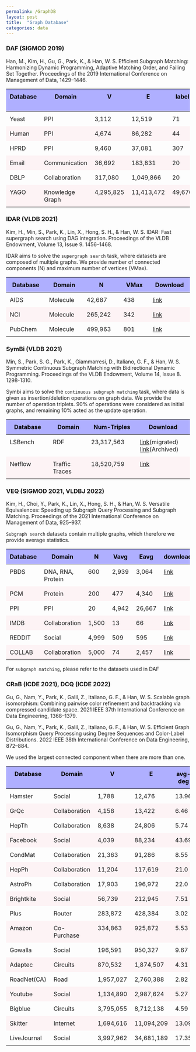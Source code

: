 ```yaml
---
permalink: /GraphDB
layout: post
title:  "Graph Database"
categories: data
---
```


<style>

table thead th {
  width: 150px;
  padding: 10px;
  /* font-weight: bold; */
  vertical-align: top;
  color: #000;
  background: #afafff;
  margin: 20px 20px;
}
table td {
  align: r;
  width: 350px;
  padding: 10px;
  vertical-align: top;
}
table .even {
  background: #fdf3f5;
}
</style>
### DAF (SIGMOD 2019)
Han, M., Kim, H., Gu, G., Park, K., & Han, W. S. Efficient Subgraph Matching: Harmonizing Dynamic Programming, Adaptive Matching Order, and Failing Set Together. Proceedings of the 2019 International Conference on Management of Data, 1429–1446.

| Database | Domain          | V         | E          | label  | avg-deg | Download                                                                                                                                    |
|----------|-----------------|-----------|------------|--------|---------|---------------------------------------------------------------------------------------------------------------------------------------------|
| Yeast    | PPI             | 3,112     | 12,519     | 71     | 8.04    | [link](https://hkustconnect-my.sharepoint.com/:u:/g/personal/ssunah_connect_ust_hk/EQnXTic0PK9Fo1gkdDZRKOIBFIyMeBTP5rbju2ZfQdj-QA?e=SfGa8X) |
| Human    | PPI             | 4,674     | 86,282     | 44     | 36.91   | [link](https://hkustconnect-my.sharepoint.com/:u:/g/personal/ssunah_connect_ust_hk/EQnXTic0PK9Fo1gkdDZRKOIBFIyMeBTP5rbju2ZfQdj-QA?e=SfGa8X) |
| HPRD     | PPI             | 9,460     | 37,081     | 307    | 7.83    | [link](https://github.com/RapidsAtHKUST/RapidMatch/blob/main/dataset/test/data_graph/HPRD.graph)                                            |
| Email    | Communication   | 36,692    | 183,831    | 20     | 10.02   | [link](https://snap.stanford.edu/data/email-Enron.html)                                                                                     |
| DBLP     | Collaboration   | 317,080   | 1,049,866  | 20     | 6.62    | [link](http://konect.cc/networks/com-dblp/)                                                                                                 |
| YAGO     | Knowledge Graph | 4,295,825 | 11,413,472 | 49,676 | 5.31    | [link](https://www.mpi-inf.mpg.de/departments/databases-and-information-systems/research/yago-naga/yago/downloads/)                         |

### IDAR (VLDB 2021)
Kim, H., Min, S., Park, K., Lin, X., Hong, S. H., & Han, W. S. IDAR: Fast supergraph search using DAG integration. Proceedings of the VLDB Endowment, Volume 13, Issue 9. 1456–1468. 

IDAR aims to solve the `supergraph search` task, where datasets are composed of multiple graphs. We provide number of connected components (N) and maximum number of vertices (VMax).

| Database | Domain   | N       | VMax | Download                                                                       |
|----------|----------|---------|------|--------------------------------------------------------------------------------|
| AIDS     | Molecule | 42,687  | 438  | [link](https://wiki.nci.nih.gov/display/NCIDTPdata/AIDS+Antiviral+Screen+Data) |
| NCI      | Molecule | 265,242 | 342  | [link](https://cactus.nci.nih.gov/download/nci/index.html)                     |
| PubChem  | Molecule | 499,963 | 801  | [link](https://pubchem.ncbi.nlm.nih.gov/)                                      |


### SymBi (VLDB 2021)
Min, S., Park, S. G., Park, K., Giammarresi, D., Italiano, G. F., & Han, W. S. Symmetric Continuous Subgraph Matching with Bidirectional Dynamic Programming. Proceedings of the VLDB Endowment, Volume 14, Issue 8. 1298-1310.

Symbi aims to solve the `continuous subgraph matching` task, where data is given as insertion/deletion operations on graph data. We provide the number of operation triplets. 90% of operations were considered as initial graphs, and remaining 10% acted as the update operation. 

| Database | Domain         | Num-Triples | Download                                                                                                        |
|----------|----------------|-------------|-----------------------------------------------------------------------------------------------------------------|
| LSBench  | RDF            | 23,317,563  | [link](https://github.com/cqels/LSBench)(migrated) [link](https://code.google.com/archive/p/lsbench/)(Archived) |
| Netflow  | Traffic Traces | 18,520,759  | [link](https://catalog.caida.org/dataset/passive_2013_pcap)                                                     |

### VEQ (SIGMOD 2021, VLDBJ 2022)
Kim, H., Choi, Y., Park, K., Lin, X., Hong, S. H., & Han, W. S. Versatile Equivalences: Speeding up Subgraph Query Processing and Subgraph Matching. Proceedings of the 2021 International Conference on Management of Data, 925–937.

`Subgraph search` datasets contain multiple graphs, which therefore we provide average statistics.

| Database | Domain            | N     | Vavg  | Eavg   | download                                                                                   |
|----------|-------------------|-------|-------|--------|--------------------------------------------------------------------------------------------|
| PBDS     | DNA, RNA, Protein | 600   | 2,939 | 3,064  | [link](https://drive.google.com/file/d/1FO2Lx898Sb6FHvEA3WXIvCbj87h0Dn8l/view?usp=sharing) |
| PCM      | Protein           | 200   | 477   | 4,340  | [link](https://drive.google.com/file/d/1FO2Lx898Sb6FHvEA3WXIvCbj87h0Dn8l/view?usp=sharing) |
| PPI      | PPI               | 20    | 4,942 | 26,667 | [link](https://drive.google.com/file/d/1FO2Lx898Sb6FHvEA3WXIvCbj87h0Dn8l/view?usp=sharing) |
| IMDB     | Collaboration     | 1,500 | 13    | 66     | [link](https://drive.google.com/file/d/1FO2Lx898Sb6FHvEA3WXIvCbj87h0Dn8l/view?usp=sharing) |
| REDDIT   | Social            | 4,999 | 509   | 595    | [link](https://drive.google.com/file/d/1FO2Lx898Sb6FHvEA3WXIvCbj87h0Dn8l/view?usp=sharing) |
| COLLAB   | Collaboration     | 5,000 | 74    | 2,457  | [link](https://drive.google.com/file/d/1FO2Lx898Sb6FHvEA3WXIvCbj87h0Dn8l/view?usp=sharing) |

For `subgraph matching`, please refer to the datasets used in DAF


### CRaB (ICDE 2021), DCQ (ICDE 2022)
Gu, G., Nam, Y., Park, K., Galil, Z., Italiano, G. F., & Han, W. S. Scalable graph isomorphism: Combining pairwise color refinement and backtracking via compressed candidate space. 2021 IEEE 37th International Conference on Data Engineering, 1368–1379.

Gu, G., Nam, Y., Park, K., Galil, Z., Italiano, G. F., & Han, W. S. Efficient Graph Isomorphism Query Processing using Degree Sequences and Color-Label Distributions. 2022 IEEE 38th International Conference on Data Engineering, 872–884.

We used the largest connected component when there are more than one.

| Database    | Domain        | V         | E          | avg-deg | Download                                                              |
|-------------|---------------|-----------|------------|---------|-----------------------------------------------------------------------|
| Hamster     | Social        | 1,788     | 12,476     | 13.96   | [link](http://konect.cc/networks/petster-friendships-hamster/)        |
| GrQc        | Collaboration | 4,158     | 13,422     | 6.46    | [link](https://snap.stanford.edu/data/ca-GrQc.html)                   |
| HepTh       | Collaboration | 8,638     | 24,806     | 5.74    | [link](https://snap.stanford.edu/data/ca-HepTh.html)                  |
| Facebook    | Social        | 4,039     | 88,234     | 43.69   | [link](https://snap.stanford.edu/data/ego-Facebook.html)              |
| CondMat     | Collaboration | 21,363    | 91,286     | 8.55    | [link](https://snap.stanford.edu/data/ca-CondMat.html)                |
| HepPh       | Collaboration | 11,204    | 117,619    | 21.0    | [link](https://snap.stanford.edu/data/ca-HepPh.html)                  |
| AstroPh     | Collaboration | 17,903    | 196,972    | 22.0    | [link](https://snap.stanford.edu/data/ca-AstroPh.html)                |
| Brightkite  | Social        | 56,739    | 212,945    | 7.51    | [link](https://snap.stanford.edu/data/loc-Brightkite.html)            |
| Plus        | Router        | 283,872   | 428,384    | 3.02    | [link](https://pallini.di.uniroma1.it/library/saucy_dim/internet.zip) |
| Amazon      | Co-Purchase   | 334,863   | 925,872    | 5.53    | [link](https://snap.stanford.edu/data/com-Amazon.html)                |
| Gowalla     | Social        | 196,591   | 950,327    | 9.67    | [link](https://snap.stanford.edu/data/loc-Gowalla.html)               |
| Adaptec     | Circuits      | 870,532   | 1,874,507  | 4.31    | [link](https://pallini.di.uniroma1.it/library/saucy_dim/ispd.zip)     |
| RoadNet(CA) | Road          | 1,957,027 | 2,760,388  | 2.82    | [link](https://snap.stanford.edu/data/roadNet-CA.html)                |
| Youtube     | Social        | 1,134,890 | 2,987,624  | 5.27    | [link](https://snap.stanford.edu/data/com-Youtube.html)               |
| Bigblue     | Circuits      | 3,795,055 | 8,712,138  | 4.59    | [link](https://pallini.di.uniroma1.it/library/saucy_dim/ispd.zip)     |
| Skitter     | Internet      | 1,694,616 | 11,094,209 | 13.09   | [link](https://snap.stanford.edu/data/as-Skitter.html)                |
| LiveJournal | Social        | 3,997,962 | 34,681,189 | 17.35   | [link](https://snap.stanford.edu/data/com-LiveJournal.html)           |
